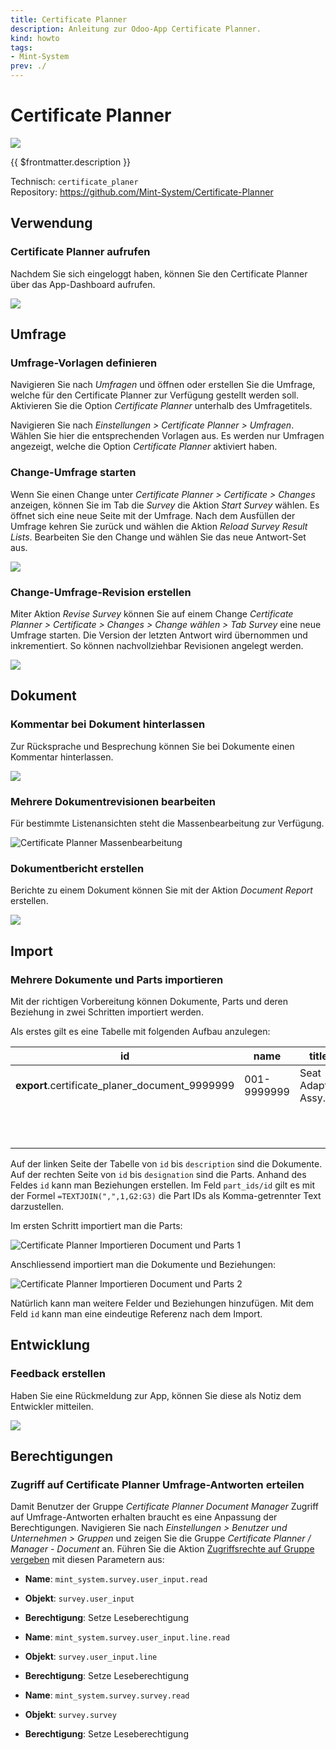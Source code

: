 ```yaml
---
title: Certificate Planner
description: Anleitung zur Odoo-App Certificate Planner.
kind: howto
tags:
- Mint-System
prev: ./
---
```

# Certificate Planner
![](attachments/icon_odoo_certificate_planer.png)

{{ $frontmatter.description }}

Technisch: `certificate_planer`\
Repository: <https://github.com/Mint-System/Certificate-Planner>

## Verwendung

### Certificate Planner aufrufen

Nachdem Sie sich eingeloggt haben, können Sie den Certificate Planner über das App-Dashboard aufrufen.

![](attachments/Certificate%20Planner%20aufrufen.gif)

## Umfrage

### Umfrage-Vorlagen definieren

Navigieren Sie nach *Umfragen* und öffnen oder erstellen Sie die Umfrage, welche für den Certificate Planner zur Verfügung gestellt werden soll. Aktivieren Sie die Option *Certificate Planner* unterhalb des Umfragetitels.

Navigieren Sie nach *Einstellungen > Certificate Planner > Umfragen*. Wählen Sie hier die entsprechenden Vorlagen aus. Es werden nur Umfragen angezeigt, welche die Option *Certificate Planner* aktiviert haben.

### Change-Umfrage starten

Wenn Sie einen Change unter *Certificate Planner > Certificate > Changes* anzeigen, können Sie im Tab die *Survey* die Aktion *Start Survey* wählen. Es öffnet sich eine neue Seite mit der Umfrage. Nach dem Ausfüllen der Umfrage kehren Sie zurück und wählen die Aktion *Reload Survey Result Lists*. Bearbeiten Sie den Change und wählen Sie das neue Antwort-Set aus.

![](attachments/Certificate%20Planner%20Umfrage%20ausfüllen.gif)

### Change-Umfrage-Revision erstellen

Miter Aktion *Revise Survey* können Sie auf einem Change *Certificate Planner > Certificate > Changes > Change wählen > Tab Survey* eine neue Umfrage starten. Die Version der letzten Antwort wird übernommen und inkrementiert. So können nachvollziehbar Revisionen angelegt werden.

![](attachments/Certificate%20Planner%20Umfrage-Revision%20erstellen.gif)

## Dokument

### Kommentar bei Dokument hinterlassen

Zur Rücksprache und Besprechung können Sie bei Dokumente einen Kommentar hinterlassen.

![](attachments/Certificate%20Planner%20Kommentar%20bei%20Dokument%20hinterlassen.gif)

### Mehrere Dokumentrevisionen bearbeiten

Für bestimmte Listenansichten steht die Massenbearbeitung zur Verfügung.

![Certificate Planner Massenbearbeitung](attachments/Certificate%20Planner%20Massenbearbeitung.gif)

### Dokumentbericht erstellen

Berichte zu einem Dokument können Sie mit der Aktion *Document Report* erstellen.

![](attachments/Certificate%20Planner%20Dokumentbericht%20erstellen.gif)

## Import

### Mehrere Dokumente und Parts importieren

Mit der richtigen Vorbereitung können Dokumente, Parts und deren Beziehung in zwei Schritten importiert werden.

Als erstes gilt es eine Tabelle mit folgenden Aufbau anzulegen:

| id                                             | name        | title              | type_id | description | part_ids/id                                                                               | id                                           | name            | designation        |
| ---------------------------------------------- | ----------- | ------------------ | ------- | ----------- | ----------------------------------------------------------------------------------------- | -------------------------------------------- | --------------- | ------------------ |
| __export__.certificate_planer_document_9999999 | 001-9999999 | Seat Adapter Assy. | ADWG    |             | __export__.certificate_planer_part_9999999_1,__export__.certificate_planer_part_9999999_2 | __export__.certificate_planer_part_9999999_1 | 001-9999999-501 | Seat Adapter Assy. |
|                                                |             |                    |         |             |                                                                                           | __export__.certificate_planer_part_9999999_2 | 001-9999999-502 | Seat Adapter Assy. |

Auf der linken Seite der Tabelle von `id` bis `description` sind die Dokumente. Auf der rechten Seite von `id` bis `designation` sind die Parts. Anhand des Feldes `id` kann man Beziehungen erstellen. Im Feld `part_ids/id` gilt es mit der Formel `=TEXTJOIN(",",1,G2:G3)` die Part IDs als Komma-getrennter Text darzustellen.

Im ersten Schritt importiert man die Parts:

![Certificate Planner Importieren Document und Parts 1](attachments/Certificate%20Planner%20Importieren%20Document%20und%20Parts%201.gif)

Anschliessend importiert man die Dokumente und Beziehungen:

![Certificate Planner Importieren Document und Parts 2](attachments/Certificate%20Planner%20Importieren%20Document%20und%20Parts%202.gif)

Natürlich kann man weitere Felder und Beziehungen hinzufügen. Mit dem Feld `id` kann man eine eindeutige Referenz nach dem Import.

## Entwicklung

### Feedback erstellen

Haben Sie eine Rückmeldung zur App, können Sie diese als Notiz dem Entwickler mitteilen.

![](attachments/Certificate%20Planner%20Feedback%20erstellen.gif)

## Berechtigungen

### Zugriff auf Certificate Planner Umfrage-Antworten erteilen

Damit Benutzer der Gruppe *Certificate Planner Document Manager* Zugriff auf Umfrage-Antworten erhalten braucht es eine Anpassung der Berechtigungen. Navigieren Sie nach *Einstellungen > Benutzer und Unternehmen > Gruppen* und zeigen Sie die Gruppe *Certificate Planner / Manager - Document* an. Führen Sie die Aktion [Zugriffsrechte auf Gruppe vergeben](Settings%20Permissions.md#Zugriffsrechte%20auf%20Gruppe%20vergeben) mit diesen Parametern aus:

* **Name**: `mint_system.survey.user_input.read`
* **Objekt**: `survey.user_input`
* **Berechtigung**: Setze Leseberechtigung

* **Name**: `mint_system.survey.user_input.line.read`
* **Objekt**: `survey.user_input.line`
* **Berechtigung**: Setze Leseberechtigung

* **Name**: `mint_system.survey.survey.read`
* **Objekt**: `survey.survey`
* **Berechtigung**: Setze Leseberechtigung
